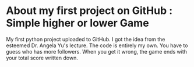 # About my first project on GitHub : Simple higher or lower Game
 My first python project uploaded to GitHub. I got the idea from the esteemed Dr. Angela Yu's lecture. The code is entirely my own.
You have to guess who has more followers. When you get it wrong, the game ends with your total score written down.
